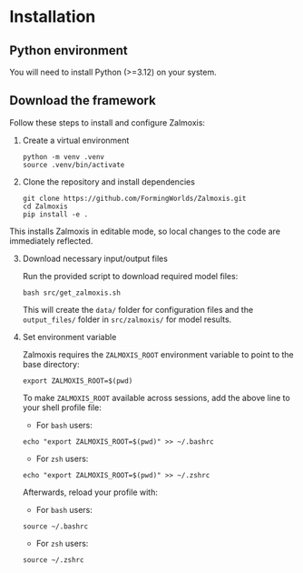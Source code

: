 # Installation

## Python environment

You will need to install Python (>=3.12) on your system.

## Download the framework

Follow these steps to install and configure Zalmoxis:

1. Create a virtual environment

    ```console
    python -m venv .venv
    source .venv/bin/activate
    ```

2. Clone the repository and install dependencies

    ```console
    git clone https://github.com/FormingWorlds/Zalmoxis.git
    cd Zalmoxis
    pip install -e .   
    ```
This installs Zalmoxis in editable mode, so local changes to the code are immediately reflected.

3. Download necessary input/output files

    Run the provided script to download required model files:

    ```console
    bash src/get_zalmoxis.sh
    ```
    This will create the `data/` folder for configuration files and the `output_files/` folder in `src/zalmoxis/` for model results.

3. Set environment variable

    Zalmoxis requires the `ZALMOXIS_ROOT` environment variable to point to the base directory:

    ```console
    export ZALMOXIS_ROOT=$(pwd)
    ```

    To make `ZALMOXIS_ROOT` available across sessions, add the above line to your shell profile file:

    * For `bash` users:

    ```console
    echo "export ZALMOXIS_ROOT=$(pwd)" >> ~/.bashrc
    ```

    * For `zsh` users:

    ```console
    echo "export ZALMOXIS_ROOT=$(pwd)" >> ~/.zshrc
    ```

    Afterwards, reload your profile with:

    * For `bash` users:

    ```console
    source ~/.bashrc 
    ```

    * For `zsh` users:

    ```console
    source ~/.zshrc
    ```

